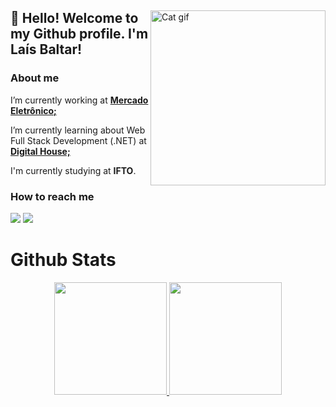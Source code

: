 
<div display="flex">
<img align="right" alt="Cat gif" height="280em" src="https://media.giphy.com/media/JIX9t2j0ZTN9S/giphy.gif">
<div align="left">

## 👋 Hello! Welcome to my Github profile. I'm Laís Baltar! 

<h3 align ="left">About me</h3>

I’m currently working at [**Mercado Eletrônico;**](https://www.me.com.br/)

I’m currently learning about Web Full Stack Development (.NET) at [**Digital House;**](https://www.digitalhouse.com/br)

I'm currently studying at **IFTO**.


   <div>
        <h3 align="left">How to reach me</h3>
        <p align="left">
        <a href = "https://www.linkedin.com/in/laisbaltar/"><img src="https://img.shields.io/badge/linkedin-%230077B5.svg?style=for-the-badge&logo=linkedin&logoColor=white" target="_blank"></a>
        <a href = "mailto: lah.baltar@gmail.com"><img src="https://img.shields.io/badge/Gmail-D14836?style=for-the-badge&logo=gmail&logoColor=white" target="_blank"></a>
        </p>
    </div>
</div>
</div>

# Github Stats 

<div align="center" display="flex">
  <a href="https://github.com/laisbaltar">
  <img height="180em" src="https://github-readme-stats.vercel.app/api?username=laisbaltar&show_icons=true&theme=dracula&include_all_commits=true&count_private=true"/>
  <img height="180em" src="https://github-readme-stats.vercel.app/api/top-langs/?username=laisbaltar&layout=compact&langs_count=7&theme=dracula"/>
  </a>
</div>
